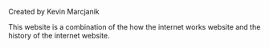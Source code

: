 Created by Kevin Marcjanik

This website is a combination of the how the internet works website and the history of the internet website.
